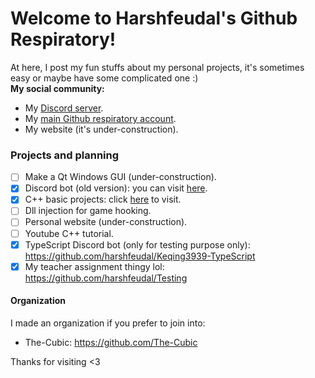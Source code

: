 # Welcome to Harshfeudal's Github Respiratory!

At here, I post my fun stuffs about my personal projects, it's sometimes easy or maybe have some complicated one :)<br />
**My social community:**<br />
- My [Discord server](https://discord.gg/harshfeudal).
- My [main Github respiratory account](https://github.com/harshfeudal).
- My website (it's under-construction).

### Projects and planning
- [ ] Make a Qt Windows GUI (under-construction).
- [x] Discord bot (old version): you can visit [here](https://github.com/harshfeudal/keqing).
- [x] C++ basic projects: click [here]() to visit.
- [ ] Dll injection for game hooking.
- [ ] Personal website (under-construction).
- [ ] Youtube C++ tutorial.
- [x] TypeScript Discord bot (only for testing purpose only): https://github.com/harshfeudal/Keqing3939-TypeScript
- [x] My teacher assignment thingy lol: https://github.com/harshfeudal/Testing

#### Organization
I made an organization if you prefer to join into:<br />
- The-Cubic: https://github.com/The-Cubic

Thanks for visiting <3
